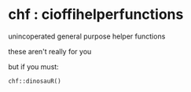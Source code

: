 # chf : cioffihelperfunctions
unincoperated general purpose helper functions

these aren't really for you

but if you must:

`chf::dinosauR()`
